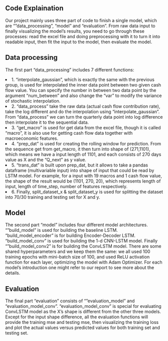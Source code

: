 ## Code Explaination

Our project mainly uses three part of code to finish a single model, which are “”data_processing”, “model” and “evaluation”. From raw data input to finally visualizing the model’s results, you need to go through these processes: read the excel file and doing preprocessing with it to turn it into readable input, then fit the input to the model, then evaluate the model. 


## Data processing
The first part “data_processing” includes 7 different functions:
<li>1. “interpolate_gaussian”, which is exactly the same with the previous group, is used for interpolated the inner data point between two given cash flow value. You can specify the number in between two data point by the argument “num_between” and also change the “var” to modify the variance of stochastic interpolation. 
  
<li>2. “data_process” take the raw data (actual cash flow contribution rate), take the log different and do the interpolation using “interpolate_gaussian”. From “data_process” we can turn the quarterly data point into log difference then interpolate it to the sequential data. 
  
<li>3. “get_macro” is used for get data from the excel file, though it is called “macro”, it is also use for getting cash flow data together with macroeconomic features. 
  
<li>4. “prep_dat” is used for creating the rolling window for prediction. From the sequence get from get_macro, it then turn into shape of (271,1101), which means we have a input length of 1101, and each consists of 270 days value as X and the “Q_next” as y value. 

<li>5. “trans_dat” is built upon prep_dat, but it allows to take a pandas dataframe (multivariable input) into shape of input that could be read by LSTM model. For example, for a input with 19 macros and 1 cash flow value, the shape of the result would be (1101, 270, 20), which represents length of input, length of time_step, number of features respectively. 
  
<li>6. Finally, split_dataset_x & split_dataset_y is used for splitting the dataset into 70/30 training and testing set for X and y. 

## Model
The second part “model” includes four different model architectures. “”build_model” is used for building the baseline LSTM. “build_model_encoder” is for building Encoder-Decoder LSTM. “build_model_conv” is used for building the 1-d CNN-LSTM model. Finally “”build_model_conv2” is for building the ConvLSTM model. There are some shared hyperparameters and we keep them the same: we all used 100 training epochs with mini-batch size of 100, and used ReLU activation function for each layer, optimizing the model with Adam Optimizer. For each model’s introduction one might refer to our report to see more about the details. 


## Evaluation
The final part “evaluation” consists of “”evaluation_model” and “evaluation_model_conv”. “evaluation_model_conv” is special for evaluating ConvLSTM model as the X’s shape is different from the other three models. Except for the input shape difference, all the evaluation functions will provide the training mse and testing mse, then visualizing the training loss and plot the actual values versus predicted values for both training set and testing set. 


